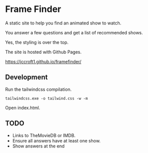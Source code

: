# Frame Finder 

A static site to help you find an animated show to watch. 

You answer a few questions and get a list of recommended shows. 

Yes, the styling is over the top. 

The site is hosted with Github Pages. 

https://jccroft1.github.io/framefinder/

## Development 

Run the tailwindcss compilation. 

```
tailwindcss.exe -o tailwind.css -w -m
```

Open index.html. 

## TODO 

* Links to TheMovieDB or IMDB. 
* Ensure all answers have at least one show. 
* Show answers at the end 
